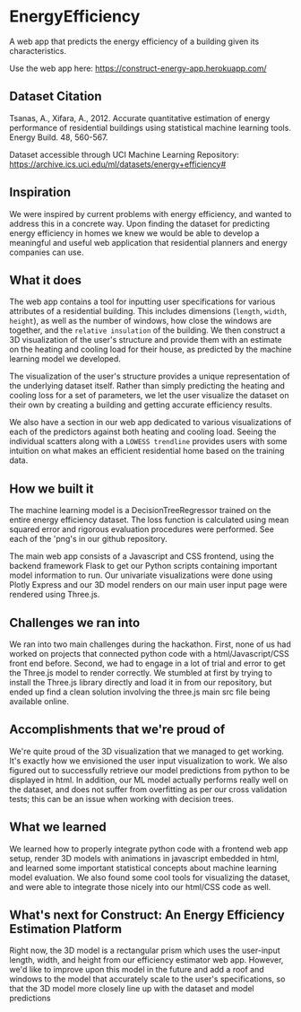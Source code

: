 # EnergyEfficiency

A web app that predicts the energy efficiency of a building given its characteristics.

Use the web app here: https://construct-energy-app.herokuapp.com/

## Dataset Citation

Tsanas, A., Xifara, A., 2012. Accurate quantitative estimation of energy performance of residential buildings using statistical machine learning tools. Energy Build. 48, 560-567.
  
Dataset accessible through UCI Machine Learning Repository: https://archive.ics.uci.edu/ml/datasets/energy+efficiency#

## Inspiration
We were inspired by current problems with energy efficiency, and wanted to address this in a concrete way. Upon finding the dataset for predicting energy efficiency in homes we knew we would be able to develop a meaningful and useful web application that residential planners and energy companies can use.

## What it does
The web app contains a tool for inputting user specifications for various attributes of a residential building. This includes dimensions (`length`, `width`, `height`), as well as the number of windows, how close the windows are together, and the `relative insulation` of the building. We then construct a 3D visualization of the user's structure and provide them with an estimate on the heating and cooling load for their house, as predicted by the machine learning model we developed. 

The visualization of the user's structure provides a unique representation of the underlying dataset itself. Rather than simply predicting the heating and cooling loss for a set of parameters, we let the user visualize the dataset on their own by creating a building and getting accurate efficiency results.

We also have a section in our web app dedicated to various visualizations of each of the predictors against both heating and cooling load. Seeing the individual scatters along with a `LOWESS trendline` provides users with some intuition on what makes an efficient residential home based on the training data.

## How we built it

The machine learning model is a DecisionTreeRegressor trained on the entire energy efficiency dataset. The loss function is calculated using mean squared error and rigorous evaluation procedures were performed. See each of the 'png's in our github repository.

The main web app consists of a Javascript and CSS frontend, using the backend framework Flask to get our Python scripts containing important model information to run. Our univariate visualizations were done using Plotly Express and our 3D model renders on our main user input page were rendered using Three.js.

## Challenges we ran into

We ran into two main challenges during the hackathon. First, none of us had worked on projects that connected python code with a html/Javascript/CSS front end before. Second, we had to engage in a lot of trial and error to get the Three.js model to render correctly. We stumbled at first by trying to install the Three.js library directly and load it in from our repository, but ended up find a clean solution involving the three.js main src file being available online.

## Accomplishments that we're proud of

We're quite proud of the 3D visualization that we managed to get working. It's exactly how we envisioned the user input visualization to work. We also figured out to successfully retrieve our model predictions from python to be displayed in html. In addition, our ML model actually performs really well on the dataset, and does not suffer from overfitting as per our cross validation tests; this can be an issue when working with decision trees.

## What we learned

We learned how to properly integrate python code with a frontend web app setup, render 3D models with animations in javascript embedded in html, and learned some important statistical concepts about machine learning model evaluation. We also found some cool tools for visualizing the dataset, and were able to integrate those nicely into our html/CSS code as well.

## What's next for Construct: An Energy Efficiency Estimation Platform

Right now, the 3D model is a rectangular prism which uses the user-input length, width, and height from our efficiency estimator web app. However, we'd like to improve upon this model in the future and add a roof and windows to the model that accurately scale to the user's specifications, so that the 3D model more closely line up with the dataset and model predictions
